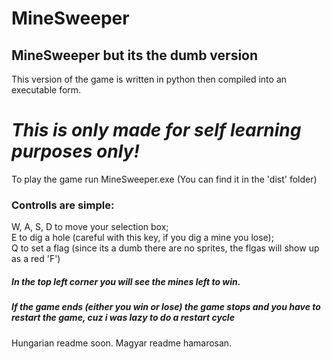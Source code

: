# MineSweeper
## MineSweeper but its the dumb version
This version of the game is written in python then compiled into an executable form.<br />
# ***This is only made for self learning purposes only!***

To play the game run MineSweeper.exe (You can find it in the 'dist' folder)<br />
### Controlls are simple:<br />
W, A, S, D to move your selection box;<br />
E to dig a hole (careful with this key, if you dig a mine you lose);<br />
Q to set a flag (since its a dumb there are no sprites, the flgas will show up as a red 'F')
##### In the top left corner you will see the mines left to win.
##### If the game ends (either you win or lose) the game stops and you have to restart the game, cuz i was lazy to do a restart cycle<br />
Hungarian readme soon. Magyar readme hamarosan.
